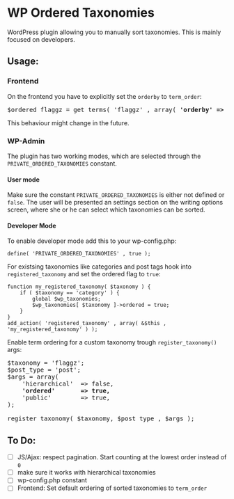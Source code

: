 WP Ordered Taxonomies
=====================

WordPress plugin allowing you to manually sort taxonomies.
This is mainly focused on developers.


Usage:
------

### Frontend

On the frontend you have to explicitly set the `orderby` to `term_order`:
<pre>
$ordered_flaggz = get_terms( 'flaggz' , array( <strong>'orderby' => 'term_order'</strong> ) );
</pre>
This behaviour might change in the future.


### WP-Admin

The plugin has two working modes, which are selected through the `PRIVATE_ORDERED_TAXONOMIES` 
constant.  

#### User mode

Make sure the constant `PRIVATE_ORDERED_TAXONOMIES` is either not defined or `false`.
The user will be presented an settings section on the writing options screen, where she 
or he can select which taxonomies can be sorted.

#### Developer Mode

To enable developer mode add this to your wp-config.php:

	define( 'PRIVATE_ORDERED_TAXONOMIES' , true );

For existsing taxonomies like categories and post tags hook into `registered_taxonomy` 
and set the ordered flag to `true`:

	function my_registered_taxonomy( $taxonomy ) {
		if ( $taxonomy == 'category' ) {
			global $wp_taxonomies;
			$wp_taxonomies[ $taxonomy ]->ordered = true;
		}
	}
	add_action( 'registered_taxonomy' , array( &$this , 'my_registered_taxonomy' ) );

Enable term ordering for a custom taxonomy trough `register_taxonomy()` args: 
<pre>
$taxonomy = 'flaggz';
$post_type = 'post';
$args = array(
	'hierarchical'	=> false,
	<strong>'ordered'		=> true,</strong>
	'public'		=> true,
);

register_taxonomy( $taxonomy, $post_type , $args );
</pre>



To Do:
------
 - [ ] JS/Ajax: respect pagination. Start counting at the lowest order instead of `0`
 - [ ] make sure it works with hierarchical taxonomies
 - [ ] wp-config.php constant 
 - [ ] Frontend: Set default ordering of sorted taxonomies to `term_order`
